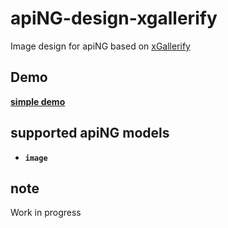# apiNG-design-xgallerify
Image design for apiNG based on [xGallerify](https://github.com/xremix/xGallerify)

## Demo
[**simple demo**](https://rawgit.com/JohnnyTheTank/apiNG-design-xgallerify/master/demo/)

## supported apiNG models
- **`image`**

## note
Work in progress